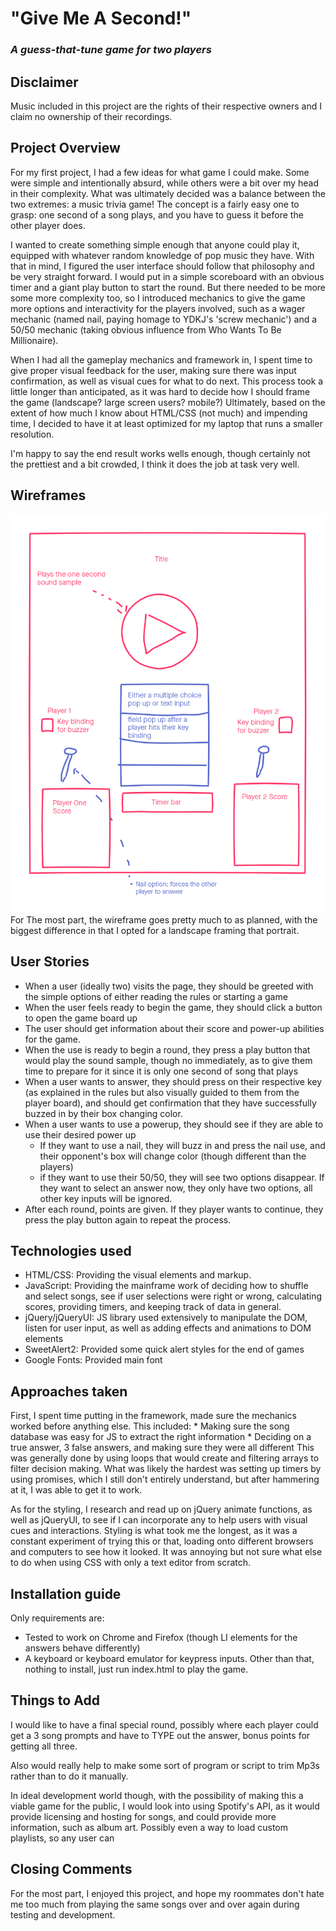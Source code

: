 # "Give Me A Second!"
### *A guess-that-tune game for two players*
## Disclaimer
Music included in this project are the rights of their respective owners and I claim no ownership of their recordings.
## Project Overview
For my first project, I had a few ideas for what game I could make. Some were simple and intentionally absurd, while others were a bit over my head in their complexity. What was ultimately decided was a balance between the two extremes: a music trivia game! The concept is a fairly easy one to grasp: one second of a song plays, and you have to guess it before the other player does. 

I wanted to create something simple enough that anyone could play it, equipped with whatever random knowledge of pop music they have. With that in mind, I figured the user interface should follow that philosophy and be very straight forward. I would put in a simple scoreboard with an obvious timer and a giant play button to start the round. But there needed to be more some more complexity too, so I introduced mechanics to give the game more options and interactivity for the players involved, such as a wager mechanic (named nail, paying homage to YDKJ's 'screw mechanic') and a 50/50 mechanic (taking obvious influence from Who Wants To Be Millionaire). 

When I had all the gameplay mechanics and framework in, I spent time to give proper visual feedback for the user, making sure there was input confirmation, as well as visual cues for what to do next. This process took a little longer than anticipated, as it was hard to decide how I should frame the game (landscape? large screen users? mobile?) Ultimately, based on the extent of how much I know about HTML/CSS (not much) and impending time, I decided to have it at least optimized for my laptop that runs a smaller resolution.

I'm happy to say the end result works wells enough, though certainly not the prettiest and a bit crowded, I think it does the job at task very well.

## Wireframes
![Early Wireframe](wireframe.png)
For The most part, the wireframe goes pretty much to as planned, with the biggest difference in that I opted for a landscape framing that portrait.

## User Stories
* When a user (ideally two) visits the page, they should be greeted with the simple options of either reading the rules or starting a game
* When the user feels ready to begin the game, they should click a button to open the game board up
* The user should get information about their score and power-up abilities for the game.
* When the use is ready to begin a round, they press a play button that would play the sound sample, though no immediately, as to give them time to prepare for it since it is only one second of song that plays
* When a user wants to answer, they should press on their respective key (as explained in the rules but also visually guided to them from the player board), and should get confirmation that they have successfully buzzed in by their box changing color.
* When a user wants to use a powerup, they should see if they are able to use their desired power up
    * If they want to use a nail, they will buzz in and press the nail use, and their opponent's box will change color (though different than the players)
    * if they want to use their 50/50, they will see two options disappear. If they want to select an answer now, they only have two options, all other key inputs will be ignored.
* After each round, points are given. If they player wants to continue, they press the play button again to repeat the process.

## Technologies used
* HTML/CSS: Providing the visual elements and markup.
* JavaScript: Providing the mainframe work of deciding how to shuffle and select songs, see if user selections were right or wrong, calculating scores, providing timers, and keeping track of data in general.
* jQuery/jQueryUI: JS library used extensively to manipulate the DOM, listen for user input, as well as adding effects and animations to DOM elements
* SweetAlert2: Provided some quick alert styles for the end of games
* Google Fonts: Provided main font

## Approaches taken
First, I spent time putting in the framework, made sure the mechanics worked before anything else. This included:
    * Making sure the song database was easy for JS to extract the right information
    * Deciding on a true answer, 3 false answers, and making sure they were all different
This was generally done by using loops that would create and filtering arrays to filter decision making. What was likely the hardest was setting up timers by using promises, which I still don't entirely understand, but after hammering at it, I was able to get it to work.

As for the styling, I research and read up on jQuery animate functions, as well as jQueryUI, to see if I can incorporate any to help users with visual cues and interactions. Styling is what took me the longest, as it was a constant experiment of trying this or that, loading onto different browsers and computers to see how it looked. It was annoying but not sure what else to do when using CSS with only a text editor from scratch.

## Installation guide
Only requirements are:
* Tested to work on Chrome and Firefox (though LI elements for the answers behave differently)
* A keyboard or keyboard emulator for keypress inputs.
Other than that, nothing to install, just run index.html to play the game.

## Things to Add
I would like to have a final special round, possibly where each player could get a 3 song prompts and have to TYPE out the answer, bonus points for getting all three.

Also would really help to make some sort of program or script to trim Mp3s rather than to do it manually.

In ideal development world though, with the possibility of making this a viable game for the public, I would look into using Spotify's API, as it would provide licensing and hosting for songs, and could provide more information, such as album art. Possibly even a way to load custom playlists, so any user can 

## Closing Comments
For the most part, I enjoyed this project, and hope my roommates don't hate me too much from playing the same songs over and over again during testing and development.
